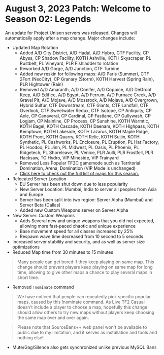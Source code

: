 # August 3, 2023 Patch: Welcome to Season 02: Legends
An update for Project Unison servers was released. Changes will automatically apply after a map change. Major changes include:

* Updated Map Rotation
    * Added A/D City District, A/D Hadal, A/D Hybro, CTF Facility, CP Abyss, CP Shadow Facility, KOTH Ashville, KOTH Skyscraper, PL Rustbelt, PL Vineyard, PLR Fishladder to rotation
    * Reworked A/D Gorge, A/D Junction, CTF Turbine
    * Added new reskin for following maps: A/D Paris (Summer), CTF 2Fort (NeoCity), CP Granary (Storm), KOTH Harvest (Spring Rain), PLR Hightower (Rain)
    * Removed A/D Amaranth, A/D Conifer, A/D Coppice, A/D DeGroot Keep, A/D Edifice, A/D Egypt, A/D Ferrum, A/D Furnace Creek, A/D Gravel Pit, A/D Mojave, A/D Mossrock, A/D Mojave, A/D Overgrown, Hybrid Sulfur, CTF Downstream, CTF Giants, CTF Landfall, CTF Overlook, CTF Sweetwater Redux, CTF Isotope, CP Antiquity, CP Axle, CP Canaveral, CP Cardinal, CP Fastlane, CP Gullywash, CP Logjam, CP Mainline, CP Process, CP Sunshine, KOTH Warmtic, KOTH Bagel, KOTH Cascade, KOTH Daenam, KOTH Highpass, KOTH Kemptown, KOTH Lakeside, KOTH Lazarus, KOTH Maple Ridge, KOTH Proot, KOTH Quarry, KOTH Relic, KOTH Suijin, KOTH Synthetic, PL Cashworks, PL Enclosure, PL Eruption, PL Hat Factory, PL Hoodoo, PL Jinn, PL Midwest, PL Oasis, PL Phoenix, PL Ridgetech, PL Shoreleave, PL Venice, PLR Aulli, PLR Frostfell, PLR Hacksaw, TC Hydro, VIP Mineside, VIP Trainyard
    * Removed Less Popular TF2C gamemode such as Territorial Domination, Arena, Domination (VIP Mode is unchanged)
    * [Click here to check out the full list of maps for this season.](https://raw.githubusercontent.com/Project-Unison/Map-Rotations/main/tf2classic/cfg/mapcycle.txt)
* Relocated Server Location
    * EU Server has been shut down due to less popularity
    * New Server Location: Mumbai, India to server all peoples from Asia and Europe
    * Server has been split into two region: Server Alpha (Mumbai) and Server Beta (Dallas)
    * Added new Custom Weapons server on Server Alpha
* New Server: Custom Weapons
    * Adds Several new and unique weapons that you did not expected, allowing more fast-paced chaotic and unique experience
    * Base movement speed for all classes increased by 25%
    * Respawn wave time decreased from 10 second to 5 seconds
* Increased server stability and security, and as well as server size optimizations
* Reduced Map time from 30 minutes to 15 minutes
> Many people can get bored if they keep playing on same map. This change should prevent players keep playing on same map for long time, allowing to give other maps a chance to play several maps in short time.
* Removed `!nominate` command
> We have noticed that people can repeatedly pick specific popular maps, caused by this !nominate command. As Live TF2 Casual doesn't include a player to choose a map, hopefully this change should allow others to try new maps without players keep choosing the same map over and over again.


> Please note that SourceBans++ web panel won't be available to public due to my limitation, and it serves as installation and tools and nothing else!
* Mute/Gag/Silence also gets synchronized unlike previous MySQL Bans
